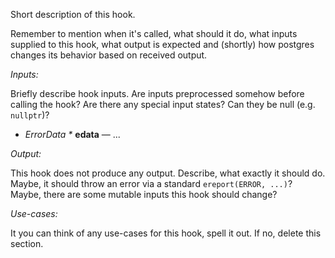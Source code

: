 Short description of this hook.

Remember to mention when it's called, what should it do, what inputs supplied to this hook,
what output is expected and (shortly) how postgres changes its behavior based on received output.

*Inputs:*

Briefly describe hook inputs. Are inputs preprocessed somehow before calling the hook?
Are there any special input states? Can they be null (e.g. `nullptr`)?

* <i>ErrorData *</i> <b>edata</b> — ...

*Output:*

This hook does not produce any output. Describe, what exactly it should do.
Maybe, it should throw an error via a standard `ereport(ERROR, ...)`?
Maybe, there are some mutable inputs this hook should change?

*Use-cases:*

It you can think of any use-cases for this hook, spell it out. If no, delete this section.